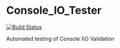 # Console_IO_Tester
[![Build Status](https://travis-ci.com/TotallyCoded/Console_IO_Tester.svg?branch=master)](https://travis-ci.com/TotallyCoded/Console_IO_Tester)

Automated testing of Console I\O Validation